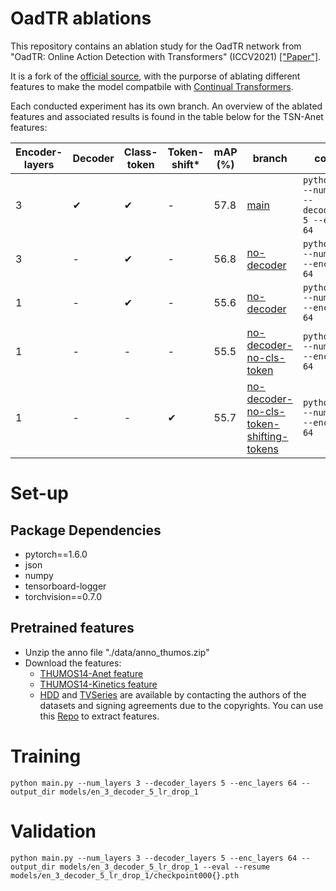 # OadTR ablations
This repository contains an ablation study for the OadTR network from "OadTR: Online Action Detection with Transformers" (ICCV2021) [["Paper"]](https://arxiv.org/pdf/2106.11149.pdf).

It is a fork of the [official source](https://github.com/wangxiang1230/OadTR), with the purporse of ablating different features to make the model compatbile with [Continual Transformers](https://github.com/LukasHedegaard/continual-transformers).

Each conducted experiment has its own branch. An overview of the ablated features and associated results is found in the table below for the TSN-Anet features:

| Encoder-layers  | Decoder  | Class-token | Token-shift* | mAP (%) | branch  | command |
| -------         | -------- | --------    | --------     | ------- | ------- | ------- |
| 3               | ✔︎        | ✔︎           | -            | 57.8    | [main](https://github.com/LukasHedegaard/OadTR/tree/main)    | `python main.py --num_layers 3 --decoder_layers 5 --enc_layers 64`  |
| 3               | -        | ✔︎           | -            | 56.8    | [no-decoder](https://github.com/LukasHedegaard/OadTR/tree/no-decoder)    | `python main.py --num_layers 3 --enc_layers 64`  |
| 1               | -        | ✔︎           | -            | 55.6    | [no-decoder](https://github.com/LukasHedegaard/OadTR/tree/no-decoder)    | `python main.py --num_layers 1 --enc_layers 64`  |
| 1               | -        | -           | -            | 55.5    | [no-decoder-no-cls-token](https://github.com/LukasHedegaard/OadTR/tree/no-decoder-no-cls-token)    | `python main.py --num_layers 1 --enc_layers 64`  |
| 1               | -        | -           | ✔︎            | 55.7    | [no-decoder-no-cls-token-shifting-tokens](https://github.com/LukasHedegaard/OadTR/tree/no-decoder-no-cls-token-shifting-tokens)    | `python main.py --num_layers 1 --enc_layers 64`  |
                

# Set-up

## Package Dependencies

* pytorch==1.6.0 
* json
* numpy
* tensorboard-logger
* torchvision==0.7.0

## Pretrained features

* Unzip the anno file "./data/anno_thumos.zip"
* Download the features:
  * [THUMOS14-Anet feature](https://zenodo.org/record/5035147#.YNhWG7vitPY) 
  * [THUMOS14-Kinetics feature](https://zenodo.org/record/5140603#.YQDk8britPY)
  * [HDD](https://usa.honda-ri.com/hdd) and [TVSeries](https://homes.esat.kuleuven.be/psi-archive/rdegeest/TVSeries.html) are available by contacting the authors of the datasets and signing agreements due to the copyrights. You can use this [Repo](https://github.com/yjxiong/anet2016-cuhk) to extract features.

# Training
```
python main.py --num_layers 3 --decoder_layers 5 --enc_layers 64 --output_dir models/en_3_decoder_5_lr_drop_1
```
# Validation
```
python main.py --num_layers 3 --decoder_layers 5 --enc_layers 64 --output_dir models/en_3_decoder_5_lr_drop_1 --eval --resume models/en_3_decoder_5_lr_drop_1/checkpoint000{}.pth
```


